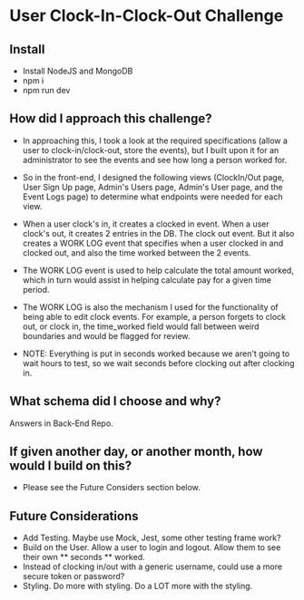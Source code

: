# User Clock-In-Clock-Out Challenge

## Install

- Install NodeJS and MongoDB
- npm i
- npm run dev

## How did I approach this challenge?

- In approaching this, I took a look at the required specifications (allow a user to clock-in/clock-out, store the events), but I built upon it for an administrator to see the events and see how long a person worked for.
- So in the front-end, I designed the following views (ClockIn/Out page, User Sign Up page, Admin's Users page, Admin's User page, and the Event Logs page) to determine what endpoints were needed for each view.
- When a user clock's in, it creates a clocked in event. When a user clock's out, it creates 2 entries in the DB. The clock out event. But it also creates a WORK LOG event that specifies when a user clocked in and clocked out, and also the time worked between the 2 events.
- The WORK LOG event is used to help calculate the total amount worked, which in turn would assist in helping calculate pay for a given time period.
- The WORK LOG is also the mechanism I used for the functionality of being able to edit clock events. For example, a person forgets to clock out, or clock in, the time_worked field would fall between weird boundaries and would be flagged for review.

- NOTE: Everything is put in seconds worked because we aren't going to wait hours to test, so we wait seconds before clocking out after clocking in.

## What schema did I choose and why?

Answers in Back-End Repo.

## If given another day, or another month, how would I build on this?

- Please see the Future Considers section below.

## Future Considerations

- Add Testing. Maybe use Mock, Jest, some other testing frame work?
- Build on the User. Allow a user to login and logout. Allow them to see their own ** seconds ** worked.
- Instead of clocking in/out with a generic username, could use a more secure token or password?
- Styling. Do more with styling. Do a LOT more with the styling.
